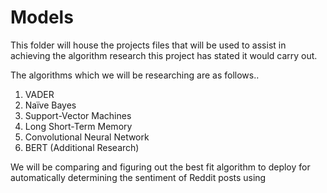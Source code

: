 # Models

This folder will house the projects files that will be used to assist in achieving the algorithm research this project has stated it would carry out.

The algorithms which we will be researching are as follows..
1. VADER
2. Naïve Bayes
3. Support-Vector Machines
4. Long Short-Term Memory
5. Convolutional Neural Network
6. BERT (Additional Research)

We will be comparing and figuring out the best fit algorithm to deploy for automatically determining the sentiment of Reddit posts using 